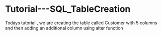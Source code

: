 # Tutorial---SQL_TableCreation
Todays tutorial , we are creating the table called Customer with 5 columns and then adding an additional column using alter function
